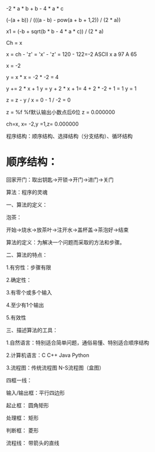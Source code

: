 -2 * a * b + b - 4 * a * c

(-(a + b)) / (((a - b) - pow(a + b + 1,2)) / (2 * a))

x1 = (-b + sqrt(b * b - 4 * a * c)) / (2 * a)

Ch = x

x = ch - 'z'  = 'x' - 'z' = 120 - 122=-2     ASCII   x          a  97    A 65

x = -2

y = x * x = -2 * -2 = 4

y += 2 * x + 1   y = y + 2 * x + 1=  4 + 2 * -2 + 1 = 1    y = 1

z = z - y / x   = 0 - 1 / -2 =  0

z = %f     %f默认输出小数点后6位     z = 0.000000

ch=x, x= -2,y =1,z= 0.000000

程序结构：顺序结构、选择结构（分支结构）、循环结构

# 顺序结构：

回家开门：取出钥匙->开锁->开门->进门->关门

算法：程序的灵魂

一、算法的定义：

泡茶：

开始->烧水->放茶叶->注开水->盖杯盖->茶泡好->结束

算法的定义：为解决一个问题而采取的方法和步骤。

二、算法的特点：

1.有穷性：步骤有限

2.确定性：

3.有零个或多个输入

4.至少有1个输出

5.有效性

三、描述算法的工具：

1.自然语言：特别适合简单问题，通俗易懂、特别适合顺序结构

2.计算机语言：C     C++    Java   Python

3.流程图：传统流程图       N-S流程图（盒图）

四框一线：

输入/输出框：平行四边形

起止框：         圆角矩形

处理框：         矩形

判断框：         菱形

流程线：        带箭头的直线







